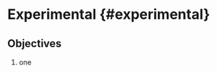 # Experimental {#experimental}

<!-- 
  TODO Status Text Draft: Checked against the LO Version
-->

## Objectives

1. one
